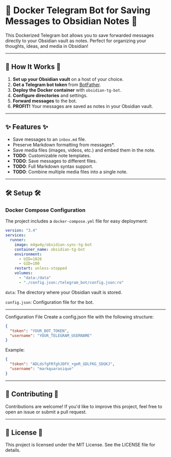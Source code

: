 # 🚀 Docker Telegram Bot for Saving Messages to Obsidian Notes 🚀

This Dockerized Telegram bot allows you to save forwarded messages directly to your Obsidian vault as notes. Perfect for organizing your thoughts, ideas, and media in Obsidian!

---

## 🧐 How It Works 🧐

1. **Set up your Obsidian vault** on a host of your choice.
2. **Get a Telegram bot token** from [BotFather](https://core.telegram.org/bots#botfather).
3. **Deploy the Docker container** with `obsidian-tg-bot`.
4. **Configure directories** and settings.
5. **Forward messages** to the bot.
6. **PROFIT!** Your messages are saved as notes in your Obsidian vault.

---

## ✨ Features ✨

- Save messages to an `inbox.md` file.
- Preserve Markdown formatting from messages*.
- Save media files (images, videos, etc.) and embed them in the note.
- **TODO**: Customizable note templates.
- **TODO**: Save messages to different files.
- **TODO**: Full Markdown syntax support.
- **TODO**: Combine multiple media files into a single note.

---

## 🛠️ Setup 🛠️

### Docker Compose Configuration

The project includes a `docker-compose.yml` file for easy deployment:

```yaml
version: "3.4"
services:
  runner:
    image: m4gw4y/obsidian-sync-tg-bot
    container_name: obsidian-tg-bot
    environment:
      - UID=1026
      - GID=100
    restart: unless-stopped
    volumes:
      - "data:/data"
      - "./config.json:/telegram_bot/config.json:ro"
```

`data`: The directory where your Obsidian vault is stored.

`config.json`: Configuration file for the bot.

---

Configuration File
Create a config.json file with the following structure:
```json
{
  "token": "YOUR_BOT_TOKEN",
  "username": "YOUR_TELEGRAM_USERNAME"
}
```
Example:
```json
{
  "token": "ADLdsfgFRfghJDFV_+geR_GDLFKG_SDGKJ",
  "username": "markquarasique"
}
```

---

## 🤝 Contributing 🤝
Contributions are welcome! If you'd like to improve this project, feel free to open an issue or submit a pull request.

--- 

## 📜 License 📜
This project is licensed under the MIT License. See the LICENSE file for details.
